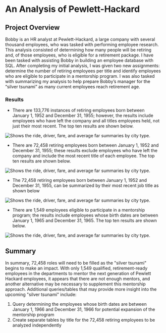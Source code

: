 # An Analysis of Pewlett-Hackard

## Project Overview
Bobby is an HR analyst at Pewlett-Hackard, a large company with several thousand employees, who was tasked with performing employee research. This analysis consisted of determining how many people will be retiring and, of those employees, who is eligible for a retirement package. I have been tasked with assisting Bobby in building an employee database with SQL.
After completing my initial analysis, I was given two new assignments: determine the number of retiring employees per title and identify employees who are eligible to participate in a mentorship program. I was also tasked with summarizing my analysis to help prepare Bobby’s manager for the “silver tsunami” as many current employees reach retirement age.

### Results
-	There are 133,776 instances of retiring employees born between January 1, 1952 and December 31, 1955; however, the results include employees who have left the company and all titles employees held, not just their most recent. The top ten results are shown below.
 
<picture>
 <source media="(prefers-color-scheme: light)" srcset="https://github.com/ODaniels852/PyBer_Analysis/raw/main/Resources/pyber_summary_df.png">
<img alt=" Shows the ride, driver, fare, and average far summaries by city type."/>

</picture>

-	There are 72,458 retiring employees born between January 1, 1952 and December 31, 1955; these results exclude employees who have left the company and include the most recent title of each employee. The top ten results are shown below.
 
<picture>
 <source media="(prefers-color-scheme: light)" srcset="https://github.com/ODaniels852/PyBer_Analysis/raw/main/Resources/pyber_summary_df.png">
<img alt=" Shows the ride, driver, fare, and average far summaries by city type."/>

</picture>
 

-	The 72,458 retiring employees born between January 1, 1952 and December 31, 1955, can be summarized by their most recent job title as shown below
 
<picture>
 <source media="(prefers-color-scheme: light)" srcset="https://github.com/ODaniels852/PyBer_Analysis/raw/main/Resources/pyber_summary_df.png">
<img alt=" Shows the ride, driver, fare, and average far summaries by city type."/>

</picture>
 

-	There are 1,549 employees eligible to participate in a mentorship program; the results include employees whose birth dates are between January 1, 1965 and December 31, 1965. The top ten results are shown below.
 
<picture>
 <source media="(prefers-color-scheme: light)" srcset="https://github.com/ODaniels852/PyBer_Analysis/raw/main/Resources/pyber_summary_df.png">
<img alt=" Shows the ride, driver, fare, and average far summaries by city type."/>

</picture>



##  Summary
In summary, 72,458 roles will need to be filled as the "silver tsunami" begins to make an impact. With only 1,549 qualified, retirement-ready employees in the departments to mentor the next generation of Pewlett Hackard employees, it appears that there are not enough mentors, and another alternative may be necessary to supplement this mentorship approach.
Additional queries/tables that may provide more insight into the upcoming "silver tsunami" include:
1)	Query determining the employees whose birth dates are between January 1, 1966 and December 31, 1966 for potential expansion of the mentorship program
2)	Create separate tables by title for the 72,458 retiring employees to be analyzed independently
